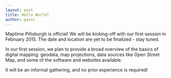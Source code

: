 ```yaml
---
layout: post
title: Hello World!
author: gassc
---
```


Maptime Pittsburgh is official! We will be kicking-off with our first session in February 2015. The date and location are yet to be finalized - stay tuned.

In our first session, we plan to provide a broad overview of the basics of digital mapping: geodata, map projections, data sources like Open Street Map, and some of the software and websites available.

It will be an informal gathering, and no prior experience is required! 